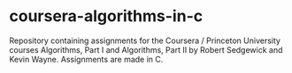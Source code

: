 # coursera-algorithms-in-c
Repository containing assignments for the Coursera / Princeton
University courses Algorithms, Part I and Algorithms, Part II
by Robert Sedgewick and Kevin Wayne. Assignments are made in C.